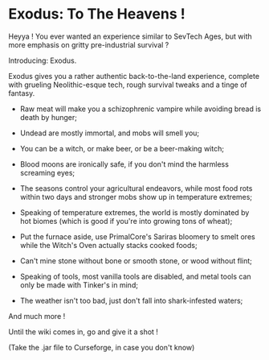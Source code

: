 # Exodus: To The Heavens !
Heyya !
You ever wanted an experience similar to SevTech Ages, but with more emphasis on gritty pre-industrial survival ?

Introducing: Exodus.



Exodus gives you a rather authentic back-to-the-land experience, complete with grueling Neolithic-esque tech, rough survival tweaks
and a tinge of fantasy.

- Raw meat will make you a schizophrenic vampire while avoiding bread is death by hunger;

- Undead are mostly immortal, and mobs will smell you;

- You can be a witch, or make beer, or be a beer-making witch;

- Blood moons are ironically safe, if you don't mind the harmless screaming eyes;

- The seasons control your agricultural endeavors, while most food rots within two days and stronger mobs show up in temperature extremes;

- Speaking of temperature extremes, the world is mostly dominated by hot biomes (which is good if you're into growing tons of wheat);

- Put the furnace aside, use PrimalCore's Sariras bloomery to smelt ores while the Witch's Oven actually stacks cooked foods;

- Can't mine stone without bone or smooth stone, or wood without flint;

- Speaking of tools, most vanilla tools are disabled, and metal tools can only be made with Tinker's in mind;

- The weather isn't too bad, just don't fall into shark-infested waters;

And much more !


Until the wiki comes in, go and give it a shot !

(Take the .jar file to Curseforge, in case you don't know)
